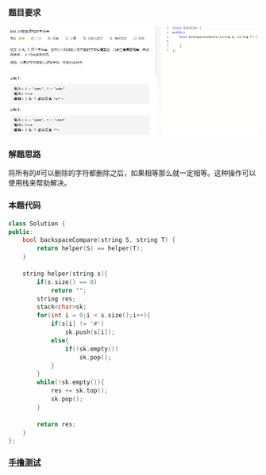 ### 题目要求

![](pic/844.png)

### 解题思路

将所有的#可以删除的字符都删除之后，如果相等那么就一定相等。这种操作可以使用栈来帮助解决。

### 本题代码

```c++
class Solution {
public:
    bool backspaceCompare(string S, string T) {
        return helper(S) == helper(T);
    }

    string helper(string s){
        if(s.size() == 0)
            return "";
        string res;
        stack<char>sk;
        for(int i = 0;i < s.size();i++){
            if(s[i] != '#')
                sk.push(s[i]);
            else{
                if(!sk.empty())
                    sk.pop();
            }
        }
        while(!sk.empty()){
            res += sk.top();
            sk.pop();
        }
            
        return res;
    }
};
```

### [手撸测试](https://leetcode-cn.com/problems/backspace-string-compare/) 

